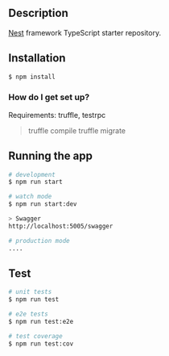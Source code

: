## Description

[Nest](https://github.com/nestjs/nest) framework TypeScript starter repository.

## Installation

```bash
$ npm install
```

### How do I get set up? ###
Requirements: truffle, testrpc

> truffle compile
> truffle migrate

## Running the app

```bash
# development
$ npm run start

# watch mode
$ npm run start:dev

> Swagger
http://localhost:5005/swagger

# production mode
....
```

## Test

```bash
# unit tests
$ npm run test

# e2e tests
$ npm run test:e2e

# test coverage
$ npm run test:cov
```
